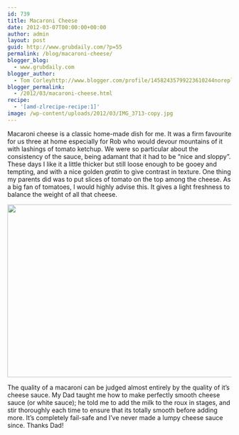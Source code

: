 ```yaml
---
id: 739
title: Macaroni Cheese
date: 2012-03-07T00:00:00+00:00
author: admin
layout: post
guid: http://www.grubdaily.com/?p=55
permalink: /blog/macaroni-cheese/
blogger_blog:
  - www.grubdaily.com
blogger_author:
  - Tom Corleyhttp://www.blogger.com/profile/14582435799223610244noreply@blogger.com
blogger_permalink:
  - /2012/03/macaroni-cheese.html
recipe:
  - '[amd-zlrecipe-recipe:1]'
image: /wp-content/uploads/2012/03/IMG_3713-copy.jpg
---
```

Macaroni cheese is a classic home-made dish for me. It was a firm favourite for us three at home especially for Rob who would devour mountains of it with lashings of tomato ketchup. We were so particular about the consistency of the sauce, being adamant that it had to be &#8220;nice and sloppy&#8221;. These days I like it a little thicker but still loose enough to be gooey and tempting, and with a nice golden _gratin_ to give contrast in texture. One thing my parents did was to put slices of tomato on the top among the cheese. As a big fan of tomatoes, I would highly advise this. It gives a light freshness to balance the weight of all that cheese.

[<img class="aligncenter size-large wp-image-184" title="IMG_3713 copy" src="http://www.grubdaily.com/wp-content/uploads/2012/03/IMG_3713-copy-1024x682.jpg" alt="" width="584" height="388" srcset="http://www.grubdaily.com/wp-content/uploads/2012/03/IMG_3713-copy-1024x682.jpg 1024w, http://www.grubdaily.com/wp-content/uploads/2012/03/IMG_3713-copy-300x200.jpg 300w" sizes="(max-width: 584px) 100vw, 584px" />](http://www.grubdaily.com/wp-content/uploads/2012/03/IMG_3713-copy.jpg)

The quality of a macaroni can be judged almost entirely by the quality of it&#8217;s cheese sauce. My Dad taught me how to make perfectly smooth cheese sauce (or white sauce); he told me to add the milk to the roux in stages, and stir thoroughly each time to ensure that its totally smooth before adding more. It&#8217;s completely fail-safe and I&#8217;ve never made a lumpy cheese sauce since. Thanks Dad!
